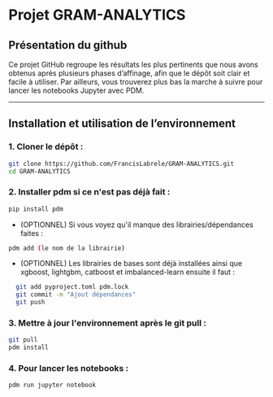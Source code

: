 # Projet GRAM-ANALYTICS
## Présentation du github
Ce projet GitHub regroupe les résultats les plus pertinents que nous avons obtenus après plusieurs phases d’affinage, afin que le dépôt soit clair et facile à utiliser.
Par ailleurs, vous trouverez plus bas la marche à suivre pour lancer les notebooks Jupyter avec PDM.

------------------------------------------------------------------------------------------------------------------------------
## Installation et utilisation de l’environnement

### 1. Cloner le dépôt :
```bash
git clone https://github.com/FrancisLabrele/GRAM-ANALYTICS.git
cd GRAM-ANALYTICS
```

### 2. Installer pdm si ce n'est pas déjà fait :
```bash
pip install pdm
```

- (OPTIONNEL) Si vous voyez qu'il manque des librairies/dépendances faites :
```bash
pdm add (le nom de la librairie)
```
- (OPTIONNEL) Les librairies de bases sont déjà installées ainsi que xgboost, lightgbm, catboost et imbalanced-learn
ensuite il faut : 
```bash
  git add pyproject.toml pdm.lock
  git commit -m "Ajout dépendances"
  git push
```

### 3. Mettre à jour l'environnement après le git pull :
```bash
git pull
pdm install
```

### 4. Pour lancer les notebooks :
```bash
pdm run jupyter notebook
```
